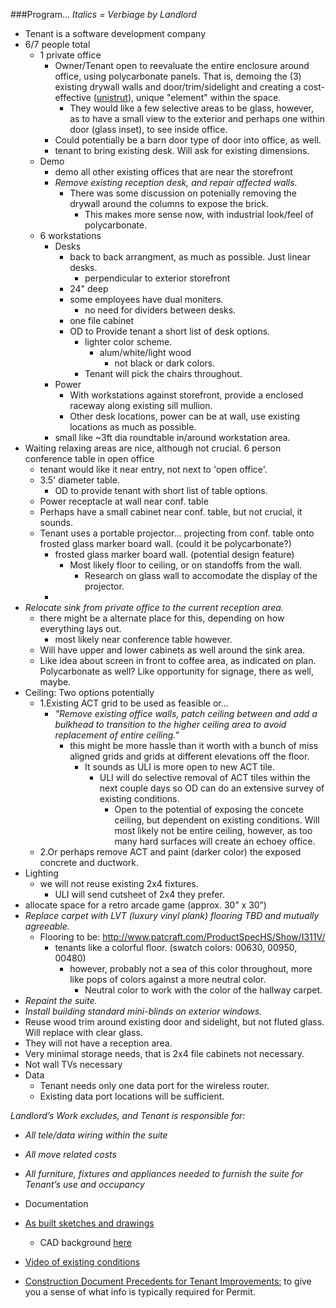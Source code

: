 


###Program...
*Italics = Verbiage by Landlord*

- Tenant is a software development company
- 6/7 people total
	- 1 private office
		- Owner/Tenant open to reevaluate the entire enclosure around office, using polycarbonate panels.  That is,  demoing the (3) existing drywall walls and door/trim/sidelight and creating a cost-effective ([unistrut](https://www.google.com/search?q=unistrut&rlz=1C1CHFX_enUS591US591&biw=1920&bih=955&source=lnms&tbm=isch&sa=X&ved=0ahUKEwj-1eWwmfPMAhUm44MKHUEpBpIQ_AUICCgC)), unique "element" within the space.
			- They would like a few selective areas to be glass, however, as to have a small view to the exterior and perhaps one within door (glass inset), to see inside office. 
		- Could potentially be a barn door type of door into office, as well.
		- tenant to bring existing desk.  Will ask for existing dimensions.
	- Demo
		- demo all other existing offices that are near the storefront
		- *Remove existing reception desk, and repair affected walls.*
			- There was some discussion on potenially removing the drywall around the columns to expose the brick.
				- This makes more sense now, with industrial look/feel of polycarbonate.
	- 6 workstations
		- Desks
			- back to back arrangment, as much as possible.  Just linear desks.
				- perpendicular to exterior storefront
			- 24" deep
			- some employees have dual moniters.
				- no need for dividers between desks.
			- one file cabinet
			- OD to Provide tenant a short list of desk options.
				- lighter color scheme.
					- alum/white/light wood
						- not black or dark colors.
				- Tenant will pick the chairs throughout.
		- Power
			- With workstations against storefront, provide a enclosed raceway along existing sill mullion.
			- Other desk locations, power can be at wall, use existing locations as much as possible.
		- small like ~3ft dia roundtable in/around workstation area.
- Waiting relaxing areas are nice, although not crucial.
 6 person conference table in open office
	- tenant would like it near entry, not next to 'open office'.
	- 3.5' diameter table.
		- OD to provide tenant with short list of table options.
	- Power receptacle at wall near conf. table
	- Perhaps have a small cabinet near conf. table, but not crucial, it sounds.
	- Tenant uses a portable projector... projecting from conf. table onto frosted glass marker board wall. (could it be polycarbonate?)
		- frosted glass marker board wall. (potential design feature)
			- Most likely floor to ceiling, or on standoffs from the wall.
				- Research on glass wall to accomodate the display of the projector. 
		- 
- *Relocate sink from private office to the current reception area.*
	- there might be a alternate place for this, depending on how everything lays out.
		- most likely near conference table however.
	- Will have upper and lower cabinets as well around the sink area.
	- Like idea about screen in front to coffee area, as indicated on plan.  Polycarbonate as well?  Like opportunity for signage, there as well, maybe.
- Ceiling: Two options potentially
	- 1.Existing ACT grid to be used as feasible or...
		- *"Remove existing office walls, patch ceiling between and add a bulkhead to transition to the higher ceiling area to avoid replacement of entire ceiling."*
			- this might be more hassle than it worth with a bunch of miss aligned grids and grids at different elevations off the floor.
				- It sounds as ULI is more open to new ACT tile.
					- ULI will do selective removal of ACT tiles within the next couple days so OD can do an extensive survey of existing conditions.
						- Open to the potential of exposing the concete ceiling, but dependent on existing conditions.  Will most likely not be entire ceiling, however, as too many hard surfaces will create an echoey office.
	- 2.Or perhaps remove ACT and paint (darker color) the exposed concrete and ductwork.
- Lighting
	 - we will not reuse existing 2x4 fixtures.
		 - ULI will send cutsheet of 2x4 they prefer.
- allocate space for a retro arcade game (approx. 30” x 30”)
- *Replace carpet with LVT (luxury vinyl plank) flooring TBD and mutually agreeable.* 
	- Flooring to be: http://www.patcraft.com/ProductSpecHS/Show/I311V/
		- tenants like a colorful floor. (swatch colors: 00630, 00950, 00480)
			- however, probably not a sea of this color throughout, more like pops of colors against a more neutral color. 
				- Neutral color to work with the color of the hallway carpet.
- *Repaint the suite.*
- *Install building standard mini-blinds on exterior windows.*
- Reuse wood trim around existing door and sidelight, but not fluted glass.  Will replace with clear glass.
- They will not have a reception area.
- Very minimal storage needs, that is 2x4 file cabinets not necessary.
- Not wall TVs necessary
- Data
	- Tenant needs only one data port for the wireless router.
	- Existing data port locations will be sufficient.


 
 
*Landlord’s Work excludes, and Tenant is responsible for:*

- *All tele/data wiring within the suite*
- *All move related costs*
- *All furniture, fixtures and appliances needed to furnish the suite for Tenant’s use and occupancy*




- Documentation
 - [As built sketches and drawings]( https://github.com/OpeningDesign/ULI-44_E_Mifflin-Suite_802/tree/master/Research%20%26%20CA/Research%20%26%20Submittals/02%20-%20Existing%20Conditions)
	 - CAD background [here](https://github.com/OpeningDesign/ULI_1-S-Pinckney-St_Suite-340_Conference-Room/commit/68b2d1d60ef6012b03fb246dd400fc3f9a4a2c79)
 - [Video of existing conditions](https://www.youtube.com/watch?v=AyDF_qFapHA) 
 - [Construction Document Precedents for Tenant Improvements:](https://github.com/OpeningDesign/OD_Library/blob/master/Precedent%20Projects/Tenant%20Improvement/Tenant%20Improvement%20-%20Multiple%20Projects.pdf) to give you a sense of what info is typically required for Permit.



